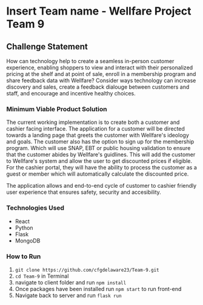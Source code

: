 # Insert Team name - Wellfare Project Team 9

## Challenge Statement

How can technology help to create a seamless in-person customer experience, enabling shoppers to view and interact with their personalized pricing at the shelf and at point of sale, enroll in a membership program and share feedback data with Wellfare? Consider ways technology can increase discovery and sales, create a feedback dialouge between customers and staff, and encourage and incentive healthy choices.

### Minimum Viable Product Solution

The current working implementation is to create both a customer and cashier facing interface. The application for a customer will be directed towards a landing page that greets the customer with Wellfare's ideology and goals. The customer also has the option to sign up for the membership program. Which will use SNAP, EBT or public housing validation to ensure that the customer abides by Wellfare's guidlines. This will add the customer to Wellfare's system and allow the user to get discounted prices if eligible. For the cashier portal, they will have the ability to process the customer as a guest or member which will automatically calculate the discounted price.

The application allows and end-to-end cycle of customer to cashier friendly user experience that ensures safety, security and accesibility.

### Technologies Used

- React
- Python
- Flask
- MongoDB

### How to Run

1. `git clone https://github.com/cfgdelaware23/Team-9.git`
2. `cd Team-9` in Terminal
3. navigate to client folder and run `npm install`
4. Once packages have been installed run `npm start` to run front-end
5. Navigate back to server and run `flask run`

